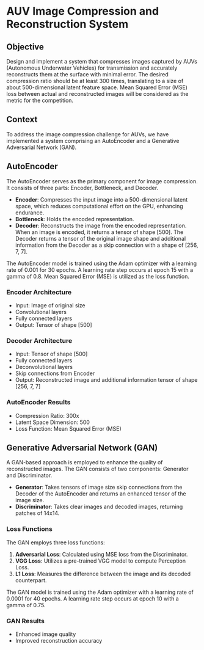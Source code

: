 # AUV Image Compression and Reconstruction System

## Objective
Design and implement a system that compresses images captured by AUVs (Autonomous Underwater Vehicles) for transmission and accurately reconstructs them at the surface with minimal error. The desired compression ratio should be at least 300 times, translating to a size of about 500-dimensional latent feature space. Mean Squared Error (MSE) loss between actual and reconstructed images will be considered as the metric for the competition.

## Context
To address the image compression challenge for AUVs, we have implemented a system comprising an AutoEncoder and a Generative Adversarial Network (GAN).

## AutoEncoder
The AutoEncoder serves as the primary component for image compression. It consists of three parts: Encoder, Bottleneck, and Decoder.

- **Encoder**: Compresses the input image into a 500-dimensional latent space, which reduces computational effort on the GPU, enhancing endurance.
- **Bottleneck**: Holds the encoded representation.
- **Decoder**: Reconstructs the image from the encoded representation. When an image is encoded, it returns a tensor of shape [500]. The Decoder returns a tensor of the original image shape and additional information from the Decoder as a skip connection with a shape of [256, 7, 7].

The AutoEncoder model is trained using the Adam optimizer with a learning rate of 0.001 for 30 epochs. A learning rate step occurs at epoch 15 with a gamma of 0.8. Mean Squared Error (MSE) is utilized as the loss function.

### Encoder Architecture
- Input: Image of original size
- Convolutional layers
- Fully connected layers
- Output: Tensor of shape [500]

### Decoder Architecture
- Input: Tensor of shape [500]
- Fully connected layers
- Deconvolutional layers
- Skip connections from Encoder
- Output: Reconstructed image and additional information tensor of shape [256, 7, 7]

### AutoEncoder Results
- Compression Ratio: 300x
- Latent Space Dimension: 500
- Loss Function: Mean Squared Error (MSE)

## Generative Adversarial Network (GAN)
A GAN-based approach is employed to enhance the quality of reconstructed images. The GAN consists of two components: Generator and Discriminator.

- **Generator**: Takes tensors of image size skip connections from the Decoder of the AutoEncoder and returns an enhanced tensor of the image size.
- **Discriminator**: Takes clear images and decoded images, returning patches of 14x14.

### Loss Functions
The GAN employs three loss functions:
1. **Adversarial Loss**: Calculated using MSE loss from the Discriminator.
2. **VGG Loss**: Utilizes a pre-trained VGG model to compute Perception Loss.
3. **L1 Loss**: Measures the difference between the image and its decoded counterpart.

The GAN model is trained using the Adam optimizer with a learning rate of 0.0001 for 40 epochs. A learning rate step occurs at epoch 10 with a gamma of 0.75.

### GAN Results
- Enhanced image quality
- Improved reconstruction accuracy
